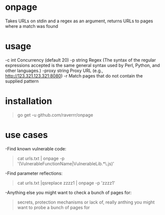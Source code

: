 # onpage
Takes URLs on stdin and a regex as an argument, returns URLs to pages where a match was found

# usage
   -c int
        Concurrency (default 20)
  -p string
        Regex (The syntax of the regular expressions accepted is the same general syntax used by Perl, Python, and other languages.)
  -proxy string
        Proxy URL (e.g., http://123.321.123.321:8080)
  -r    Match pages that do not contain the supplied pattern

# installation
> go get -u github.com/raverrr/onpage

# use cases
-Find known vulnerable code:
>  cat urls.txt | onpage -p '(VulnerableFunctionName|VulnerableLib.*\\.js)'
  
-Find parameter reflections:
>  cat urls.txt |qsreplace zzzz1 | onpage -p 'zzzz1'
  
-Anything else you might want to check a bunch of pages for:
>  secrets, protection mechanisms or lack of, really anthing you might want to probe a bunch of pages for
  
  
  

